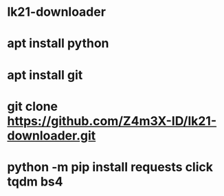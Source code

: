 # lk21-downloader

# apt install python

# apt install git

# git clone https://github.com/Z4m3X-ID/lk21-downloader.git

#  python -m pip install requests click tqdm bs4
